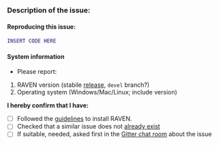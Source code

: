 ### Description of the issue:
<!-- Try to be as clear as possible, e.g.:
- Is there a functionality missing?
- Did an existing function fail?
- What is the exact error message, and other output that you got?
- What have you tried yourself to fix it? -->

#### Reproducing this issue:
<!-- If applicable, please attach the problematic code. -->
```matlab
INSERT CODE HERE
```

#### System information
* Please report:
1. RAVEN version (stabile [release](https://github.com/SysBioChalmers/RAVEN/releases), `devel` branch?)
2. Operating system (Windows/Mac/Linux; include version)

**I hereby confirm that I have:**
<!-- Note: replace [ ] with [X] to check the box -->
- [ ] Followed the [guidelines](https://github.com/SysBioChalmers/RAVEN/wiki/Installation) to install RAVEN.
- [ ] Checked that a similar issue does not [already exist](https://github.com/SysBioChalmers/RAVEN/issues?utf8=%E2%9C%93&q=is%3Aissue)
- [ ] If suitable, needed, asked first in the [Gitter chat room](https://gitter.im/SysBioChalmers/RAVEN) about the issue
